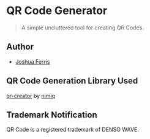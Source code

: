 # QR Code Generator

> A simple uncluttered tool for creating QR Codes.

## Author

* [Joshua Ferris](https://jajjferris.com)

## QR Code Generation Library Used

[qr-creator](https://github.com/nimiq/qr-creator) by [nimiq](https://github.com/nimiq)

## Trademark Notification

QR Code is a registered trademark of DENSO WAVE.
